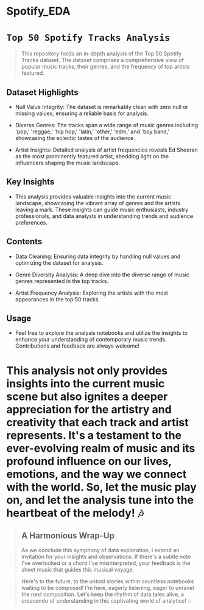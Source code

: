 # Spotify_EDA
# `Top 50 Spotify Tracks Analysis`
> This repository holds an in-depth analysis of the Top 50 Spotify Tracks dataset. The dataset comprises a comprehensive view of popular music tracks, their genres, and the frequency of top artists featured.

## Dataset Highlights
- Null Value Integrity: The dataset is remarkably clean with zero null or missing values, ensuring a reliable basis for analysis.

- Diverse Genres: The tracks span a wide range of music genres including 'pop,' 'reggae,' 'hip hop,' 'latin,' 'other,' 'edm,' and 'boy band,' showcasing the eclectic tastes of the audience.

- Artist Insights: Detailed analysis of artist frequencies reveals Ed Sheeran as the most prominently featured artist, shedding light on the influencers shaping the music landscape.

## Key Insights
- This analysis provides valuable insights into the current music landscape, showcasing the vibrant array of genres and the artists leaving a mark. These insights can guide music enthusiasts, industry professionals, and data analysts in understanding trends and audience preferences.

## Contents
- Data Cleaning: Ensuring data integrity by handling null values and optimizing the dataset for analysis.

- Genre Diversity Analysis: A deep dive into the diverse range of music genres represented in the top tracks.

- Artist Frequency Analysis: Exploring the artists with the most appearances in the top 50 tracks.

## Usage
- Feel free to explore the analysis notebooks and utilize the insights to enhance your understanding of contemporary music trends. Contributions and feedback are always welcome!

# This analysis not only provides insights into the current music scene but also ignites a deeper appreciation for the artistry and creativity that each track and artist represents. It's a testament to the ever-evolving realm of music and its profound influence on our lives, emotions, and the way we connect with the world. So, let the music play on, and let the analysis tune into the heartbeat of the melody! 🎶

> ## A Harmonious Wrap-Up

> As we conclude this symphony of data exploration, I extend an invitation for your insights and observations. If there's a subtle note I've overlooked or a chord I've misinterpreted, your feedback is the sheet music that guides this musical voyage.

>Here's to the future, to the untold stories within countless notebooks waiting to be composed! I'm here, eagerly listening, eager to unravel the next composition. Let's keep the rhythm of data tales alive, a crescendo of understanding in this captivating world of analytics! 🎶





